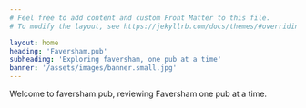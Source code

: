 ```yaml
---
# Feel free to add content and custom Front Matter to this file.
# To modify the layout, see https://jekyllrb.com/docs/themes/#overriding-theme-defaults

layout: home
heading: 'Faversham.pub'
subheading: 'Exploring faversham, one pub at a time'
banner: '/assets/images/banner.small.jpg'
---
```


Welcome to faversham.pub, reviewing Faversham one pub at a time.

